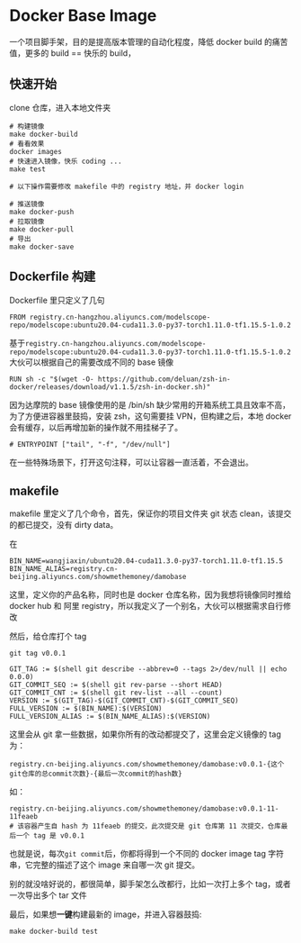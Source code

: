# Docker Base Image

一个项目脚手架，目的是提高版本管理的自动化程度，降低 docker build 的痛苦值，更多的 build == 快乐的 build，

## 快速开始

clone 仓库，进入本地文件夹

```
# 构建镜像
make docker-build
# 看看效果
docker images
# 快速进入镜像，快乐 coding ...
make test

# 以下操作需要修改 makefile 中的 registry 地址，并 docker login

# 推送镜像
make docker-push
# 拉取镜像
make docker-pull
# 导出
make docker-save

```

## Dockerfile 构建

Dockerfile 里只定义了几句

```
FROM registry.cn-hangzhou.aliyuncs.com/modelscope-repo/modelscope:ubuntu20.04-cuda11.3.0-py37-torch1.11.0-tf1.15.5-1.0.2
```

基于`registry.cn-hangzhou.aliyuncs.com/modelscope-repo/modelscope:ubuntu20.04-cuda11.3.0-py37-torch1.11.0-tf1.15.5-1.0.2` 大伙可以根据自己的需要改成不同的 base 镜像

```
RUN sh -c "$(wget -O- https://github.com/deluan/zsh-in-docker/releases/download/v1.1.5/zsh-in-docker.sh)"
```

因为达摩院的 base 镜像使用的是 /bin/sh 缺少常用的开箱系统工具且效率不高，为了方便进容器里鼓捣，安装 zsh，这句需要挂 VPN，但构建之后，本地 docker 会有缓存，以后再增加新的操作就不用挂梯子了。

```
# ENTRYPOINT ["tail", "-f", "/dev/null"]
```

在一些特殊场景下，打开这句注释，可以让容器一直活着，不会退出。

## makefile

makefile 里定义了几个命令，首先，保证你的项目文件夹 git 状态 clean，该提交的都已提交，没有 dirty data。

在

```
BIN_NAME=wangjiaxin/ubuntu20.04-cuda11.3.0-py37-torch1.11.0-tf1.15.5
BIN_NAME_ALIAS=registry.cn-beijing.aliyuncs.com/showmethemoney/damobase
```

这里，定义你的产品名称，同时也是 docker 仓库名称，因为我想将镜像同时推给 docker hub 和 阿里 registry，所以我定义了一个别名，大伙可以根据需求自行修改

然后，给仓库打个 tag

```
git tag v0.0.1
```

```
GIT_TAG := $(shell git describe --abbrev=0 --tags 2>/dev/null || echo 0.0.0)
GIT_COMMIT_SEQ := $(shell git rev-parse --short HEAD)
GIT_COMMIT_CNT := $(shell git rev-list --all --count)
VERSION := $(GIT_TAG)-$(GIT_COMMIT_CNT)-$(GIT_COMMIT_SEQ)
FULL_VERSION := $(BIN_NAME):$(VERSION)
FULL_VERSION_ALIAS := $(BIN_NAME_ALIAS):$(VERSION)
```

这里会从 git 拿一些数据，如果你所有的改动都提交了，这里会定义镜像的 tag 为：

```
registry.cn-beijing.aliyuncs.com/showmethemoney/damobase:v0.0.1-{这个git仓库的总commit次数}-{最后一次commit的hash数}
```

如：

```
registry.cn-beijing.aliyuncs.com/showmethemoney/damobase:v0.0.1-11-11feaeb
# 该容器产生自 hash 为 11feaeb 的提交，此次提交是 git 仓库第 11 次提交，仓库最后一个 tag 是 v0.0.1
```

也就是说，每次`git commit`后，你都将得到一个不同的 docker image tag 字符串，它完整的描述了这个 image 来自哪一次 git 提交。

别的就没啥好说的，都很简单，脚手架怎么改都行，比如一次打上多个 tag，或者一次导出多个 tar 文件

最后，如果想**一键**构建最新的 image，并进入容器鼓捣:

```
make docker-build test
```
